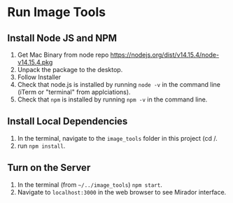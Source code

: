 # Run Image Tools
## Install Node JS and NPM
1. Get Mac Binary from node repo https://nodejs.org/dist/v14.15.4/node-v14.15.4.pkg
2. Unpack the package to the desktop.
3. Follow Installer
4. Check that node.js is installed by running `node -v` in the command line (iTerm or "terminal" from applciations).
5. Check that `npm` is installed by running `npm -v` in the command line.

## Install Local Dependencies
1. In the terminal, navigate to the `image_tools` folder in this project (cd /.
1. run `npm install`.

## Turn on the Server
1. In the terminal (from `~/../image_tools`) `npm start`.
2. Navigate to `localhost:3000` in the web browser to see Mirador interface.

